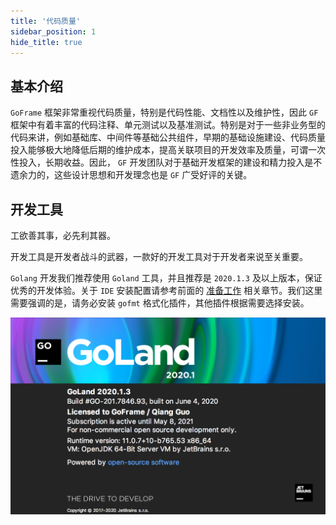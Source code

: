 ```yaml
---
title: '代码质量'
sidebar_position: 1
hide_title: true
---
```


## 基本介绍

`GoFrame` 框架非常重视代码质量，特别是代码性能、文档性以及维护性，因此 `GF` 框架中有着丰富的代码注释、单元测试以及基准测试。特别是对于一些非业务型的代码来讲，例如基础库、中间件等基础公共组件，早期的基础设施建设、代码质量投入能够极大地降低后期的维护成本，提高关联项目的开发效率及质量，可谓一次性投入，长期收益。因此， `GF` 开发团队对于基础开发框架的建设和精力投入是不遗余力的，这些设计思想和开发理念也是 `GF` 广受好评的关键。

## 开发工具

工欲善其事，必先利其器。

开发工具是开发者战斗的武器，一款好的开发工具对于开发者来说至关重要。

`Golang` 开发我们推荐使用 `Goland` 工具，并且推荐是 `2020.1.3` 及以上版本，保证优秀的开发体验。关于 `IDE` 安装配置请参考前面的 [准备工作](../准备工作/准备工作.md) 相关章节。我们这里需要强调的是，请务必安装 `gofmt` 格式化插件，其他插件根据需要选择安装。

![](/markdown/4d66cee433c2e9dbf0f10281dba900b0.png)